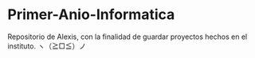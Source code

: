 # Primer-Anio-Informatica
Repositorio de Alexis, con la finalidad de guardar proyectos hechos en el instituto.
ヽ（≧□≦）ノ
